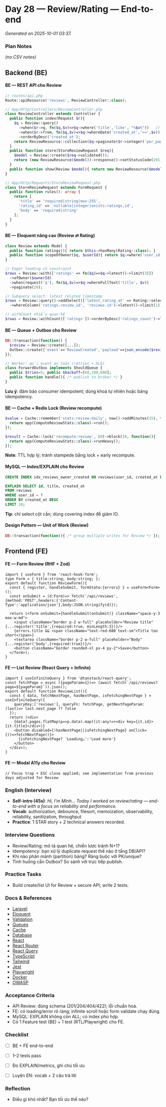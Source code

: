 # Day 28 — Review/Rating — End-to-end

_Generated on 2025-10-01 03:37._

### Plan Notes
_(no CSV notes)_

## Backend (BE)

#### BE — REST API cho Review
```php
// routes/api.php
Route::apiResource('reviews', ReviewController::class);

// App/Http/Controllers/ReviewController.php
class ReviewController extends Controller {
  public function index(Request $r){
    $q = Review::query()
      ->when($r->q, fn($q,$v)=>$q->where('title','like', "%$v%"))   // search
      ->when($r->from, fn($q,$v)=>$q->whereDate('created_at','>=',$v)) // filter
      ->orderByDesc('created_at');
    return ReviewResource::collection($q->paginate($r->integer('per_page',20)));
  }
  public function store(StoreReviewRequest $req){
    $model = Review::create($req->validated());
    return (new ReviewResource($model))->response()->setStatusCode(201);
  }
  public function show(Review $model){ return new ReviewResource($model->load('ratings')); }
}

// App/Http/Requests/StoreReviewRequest.php
class StoreReviewRequest extends FormRequest {
  public function rules(): array {
    return [
      'title' => 'required|string|max:255',
      'rating_id' => 'nullable|integer|exists:ratings,id',
      'body' => 'required|string'
    ];
  }
}
```

#### BE — Eloquent nâng cao (Review ⇄ Rating)
```php
class Review extends Model {
  public function ratings(){ return $this->hasMany(Rating::class); }
  public function scopeOfOwner($q, $userId){ return $q->where('user_id',$userId); }
}

// Eager loading có constraint
$rows = Review::with(['ratings' => fn($q)=>$q->latest()->limit(3)])
  ->ofOwner($ownerId)
  ->when(request('q'), fn($q,$v)=>$q->whereFullText('title', $v))
  ->paginate(20);

// Subquery select: latest related timestamp
$rows = Review::query()->addSelect(['latest_rating_at' => Rating::select('created_at')
  ->whereColumn('ratings.review_id', 'reviews.id')->latest()->limit(1)])->get();

// withCount nhiều quan hệ
$rows = Review::withCount(['ratings'])->orderByDesc('ratings_count')->limit(50)->get();
```

#### BE — Queue + Outbox cho Review
```php
DB::transaction(function() {
  $review = Review::create([...]);
  Outbox::create(['event'=>'ReviewCreated','payload'=>json_encode($review)]);
});

// Worker: gửi event an toàn (retries + DLQ)
class ForwardOutbox implements ShouldQueue {
  public $tries=5; public $backoff=[60,180,600];
  public function handle(){ /* publish to broker */ }
}
```
**Lưu ý**: đảm bảo consumer idempotent; dùng khoá tự nhiên hoặc bảng idempotency.


#### BE — Cache + Redis Lock (Review recompute)
```php
$value = Cache::remember('stats:review:daily', now()->addMinutes(15), function(){
  return app(ComputeReviewStats::class)->run();
});

$result = Cache::lock('recompute:review', 60)->block(10, function(){
  return app(ComputeReviewStats::class)->runHeavy();
});
```
**Note**: TTL hợp lý; tránh stampede bằng lock + early recompute.


#### MySQL — Index/EXPLAIN cho Review
```sql
CREATE INDEX idx_reviews_owner_created ON reviews(user_id, created_at DESC);

EXPLAIN SELECT id, title, created_at
FROM reviews
WHERE user_id = ?
ORDER BY created_at DESC
LIMIT 20;
```
**Tip**: chỉ select cột cần; dùng covering index để giảm IO.


#### Design Pattern — Unit of Work (Review)
```php
DB::transaction(function(){ /* group multiple writes for Review */ });
```

## Frontend (FE)

#### FE — Form Review (RHF + Zod)
```tsx
import { useForm } from 'react-hook-form';
type Form = { title:string; body:string; };
export default function ReviewForm(){
  const { register, handleSubmit, formState:{errors} } = useForm<Form>();
  const onSubmit = (d:Form)=> fetch('/api/reviews',{method:'POST',headers:{'Content-Type':'application/json'},body:JSON.stringify(d)});

  return (<form onSubmit={handleSubmit(onSubmit)} className="space-y-3 max-w-md">
    <input className="border p-2 w-full" placeholder="Review title" {...register('title',{required:true, minLength:3})}/>
    {errors.title && <span className="text-red-600 text-sm">Title too short</span>}
    <textarea className="border p-2 w-full" placeholder="Body" {...register('body',{required:true})}/>
    <button className="border rounded-xl px-4 py-2">Save</button>
  </form>);
}
```

#### FE — List Review (React Query + Infinite)
```tsx
import { useInfiniteQuery } from '@tanstack/react-query';
const fetchPage = async ({pageParam=1})=> (await fetch(`/api/reviews?page=${pageParam}`)).json();
export default function ReviewList(){
  const { data, fetchNextPage, hasNextPage, isFetchingNextPage } = useInfiniteQuery({
    queryKey:['reviews'], queryFn: fetchPage, getNextPageParam: (last)=> last.next_page ?? false
  });
  return (<div>
    {data?.pages.flatMap(p=>p.data).map((it:any)=><div key={it.id}>{it.title}</div>)}
    <button disabled={!hasNextPage||isFetchingNextPage} onClick={()=>fetchNextPage()}>
      {isFetchingNextPage? 'Loading…':'Load more'}
    </button>
  </div>);
}
```

#### FE — Modal A11y cho Review
```tsx
// Focus trap + ESC close applied; see implementation from previous days adjusted for Review
```

### English (Interview)
- **Self-intro (45s)**: *Hi, I'm Minh... Today I worked on review/rating — end-to-end with a focus on reliability and performance.*
- **Vocab**: authorization, debounce, filesort, memoization, observability, reliability, sanitization, throughput
- **Practice**: 1 STAR story + 2 technical answers recorded.


### Interview Questions
- Review/Rating: mô tả quan hệ, chiến lược tránh N+1?
- Idempotency: bạn xử lý duplicate request thế nào ở tầng DB/API?
- Khi nào phân mảnh (partition) bảng? Ràng buộc với PK/unique?
- Tình huống cần Outbox? So sánh với trực tiếp publish.


### Practice Tasks
- Build create/list UI for Review + secure API; write 2 tests.

### Docs & References
- [Laravel](https://laravel.com/docs)
- [Eloquent](https://laravel.com/docs/eloquent)
- [Validation](https://laravel.com/docs/validation)
- [Queues](https://laravel.com/docs/queues)
- [Cache](https://laravel.com/docs/cache)
- [Database](https://dev.mysql.com/doc/)
- [React](https://react.dev/learn)
- [React Router](https://reactrouter.com/en/main)
- [React Query](https://tanstack.com/query/latest)
- [TypeScript](https://www.typescriptlang.org/docs/)
- [Tailwind](https://tailwindcss.com/docs)
- [Jest](https://jestjs.io/docs/getting-started)
- [Playwright](https://playwright.dev/docs/intro)
- [Docker](https://docs.docker.com/)
- [OWASP](https://owasp.org/www-project-top-ten/)

### Acceptance Criteria
- API Review: đúng schema (201/204/404/422); lỗi chuẩn hoá.
- FE: có loading/error rõ ràng; infinite scroll hoặc form validate chạy đúng.
- MySQL: EXPLAIN không còn ALL; có index phù hợp.
- Có 1 Feature test (BE) + 1 test (RTL/Playwright) cho FE.


### Checklist
- [ ] BE + FE end-to-end
- [ ] 1–2 tests pass
- [ ] Đo EXPLAIN/metrics, ghi chú tối ưu
- [ ] Luyện EN: vocab + 2 câu trả lời


### Reflection
- Điều gì khó nhất? Bạn tối ưu thế nào?